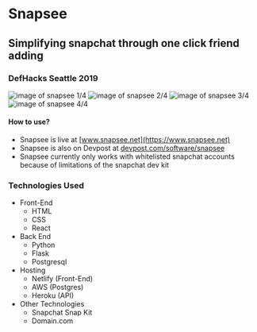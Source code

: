 # Snapsee
## Simplifying snapchat through one click friend adding
### DefHacks Seattle 2019

![image of snapsee 1/4](https://challengepost-s3-challengepost.netdna-ssl.com/photos/production/software_photos/000/798/904/datas/gallery.jpg)
![image of snapsee 2/4](https://challengepost-s3-challengepost.netdna-ssl.com/photos/production/software_photos/000/798/902/datas/gallery.jpg)
![image of snapsee 3/4](https://challengepost-s3-challengepost.netdna-ssl.com/photos/production/software_photos/000/798/935/datas/gallery.jpg)
![image of snapsee 4/4](https://challengepost-s3-challengepost.netdna-ssl.com/photos/production/software_photos/000/798/903/datas/gallery.jpg)

#### How to use?
 - Snapsee is live at [www.snapsee.net](https://www.snapsee.net)
 - Snapsee is also on Devpost at [devpost.com/software/snapsee](https://devpost.com/software/snapsee)
 - Snapsee currently only works with whitelisted snapchat accounts because of limitations of the snapchat dev kit
 
### Technologies Used
 - Front-End
   - HTML
   - CSS
   - React
 - Back End
   - Python
   - Flask
   - Postgresql
 - Hosting
   - Netlify (Front-End)
   - AWS (Postgres)
   - Heroku (API)
 - Other Technologies
   - Snapchat Snap Kit
   - Domain.com
